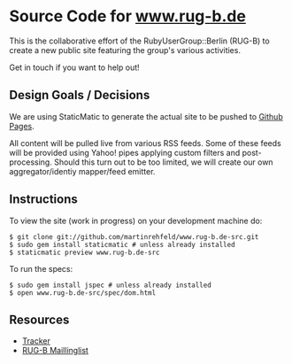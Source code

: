 Source Code for www.rug-b.de
============================

This is the collaborative effort of the RubyUserGroup::Berlin (RUG-B) to create a new public site featuring the group's various activities.

Get in touch if you want to help out!


Design Goals / Decisions
------------------------

We are using StaticMatic to generate the actual site to be pushed to [Github Pages](http://rug-b.github.com).

All content will be pulled live from various RSS feeds. Some of these feeds will be provided using Yahoo! pipes applying custom filters and post-processing. Should this turn out to be too limited, we will create our own aggregator/identiy mapper/feed emitter.


Instructions
------------

To view the site (work in progress) on your development machine do:

    $ git clone git://github.com/martinrehfeld/www.rug-b.de-src.git
    $ sudo gem install staticmatic # unless already installed
    $ staticmatic preview www.rug-b.de-src

To run the specs:

    $ sudo gem install jspec # unless already installed
    $ open www.rug-b.de-src/spec/dom.html

Resources
---------

* [Tracker](https://www.pivotaltracker.com/projects/63590)
* [RUG-B Maillinglist](http://groups.google.de/group/rug-b)
